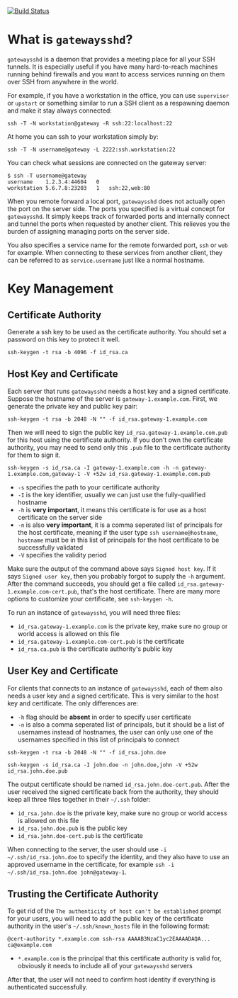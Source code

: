 [![Build Status](https://travis-ci.org/ziyan/gatewaysshd.svg?branch=master)](https://travis-ci.org/ziyan/gatewaysshd)

What is `gatewaysshd`?
===========

`gatewaysshd` is a daemon that provides a meeting place for all your SSH tunnels. It is especially useful if you have many hard-to-reach machines running behind firewalls and you want to access services running on them over SSH from anywhere in the world.

For example, if you have a workstation in the office, you can use `supervisor` or `upstart` or something similar to run a SSH client as a respawning daemon and make it stay always connected:

```
ssh -T -N workstation@gateway -R ssh:22:localhost:22
```

At home you can ssh to your workstation simply by:

```
ssh -T -N username@gateway -L 2222:ssh.workstation:22
```

You can check what sessions are connected on the gateway server:

```
$ ssh -T username@gateway
username	1.2.3.4:44604	0	
workstation	5.6.7.8:23203	1	ssh:22,web:80
```

When you remote forward a local port, `gatewaysshd` does not actually open the port on the server side. The ports you specified is a virtual concept for `gatewaysshd`. It simply keeps track of forwarded ports and internally connect and tunnel the ports when requested by another client. This relieves you the burden of assigning managing ports on the server side.

You also specifies a service name for the remote forwarded port, `ssh` or `web` for example. When connecting to these services from another client, they can be referred to as `service.username` just like a normal hostname.

Key Management
==============

Certificate Authority
---------------------

Generate a ssh key to be used as the certificate authority. You should set a password on this key to protect it well.

```
ssh-keygen -t rsa -b 4096 -f id_rsa.ca
```

Host Key and Certificate
------------------------

Each server that runs `gatewaysshd` needs a host key and a signed certificate. Suppose the hostname of the server is `gateway-1.example.com`. First, we generate the private key and public key pair:

```
ssh-keygen -t rsa -b 2048 -N "" -f id_rsa.gateway-1.example.com
```

Then we will need to sign the public key `id_rsa.gateway-1.example.com.pub` for this host using the certificate authority. If you don't own the certificate authority, you may need to send only this `.pub` file to the certificate authority for them to sign it.

```
ssh-keygen -s id_rsa.ca -I gateway-1.example.com -h -n gateway-1.example.com,gateway-1 -V +52w id_rsa.gateway-1.example.com.pub
```

* `-s` specifies the path to your certificate authority
* `-I` is the key identifier, usually we can just use the fully-qualified hostname
* `-h` is **very important**, it means this certificate is for use as a host certificate on the server side
* `-n` is also **very important**, it is a comma seperated list of principals for the host certificate, meaning if the user type `ssh username@hostname`, `hostname` must be in this list of principals for the host certificate to be successfully validated
* `-V` specifies the validity period

Make sure the output of the command above says `Signed host key`. If it says `Signed user key`, then you probably forgot to supply the `-h` argument. After the command succeeds, you should get a file called `id_rsa.gateway-1.example.com-cert.pub`, that's the host certificate. There are many more options to customize your certificate, see `ssh-keygen -h`.

To run an instance of `gatewaysshd`, you will need three files:

* `id_rsa.gateway-1.example.com` is the private key, make sure no group or world access is allowed on this file
* `id_rsa.gateway-1.example.com-cert.pub` is the certificate
* `id_rsa.ca.pub` is the certificate authority's public key

User Key and Certificate
------------------------

For clients that connects to an instance of `gatewaysshd`, each of them also needs a user key and a signed certificate. This is very similar to the host key and certificate. The only differences are:

* `-h` flag should be **absent** in order to specify user certificate
* `-n` is also a comma seperated list of principals, but it should be a list of usernames instead of hostnames, the user can only use one of the usernames specified in this list of principals to connect

```
ssh-keygen -t rsa -b 2048 -N "" -f id_rsa.john.doe
```

```
ssh-keygen -s id_rsa.ca -I john.doe -n john.doe,john -V +52w id_rsa.john.doe.pub
```

The output certificate should be named `id_rsa.john.doe-cert.pub`. After the user received the signed certificate back from the authority, they should keep all three files together in their `~/.ssh` folder:

* `id_rsa.john.doe` is the private key, make sure no group or world access is allowed on this file
* `id_rsa.john.doe.pub` is the public key
* `id_rsa.john.doe-cert.pub` is the certificate

When connecting to the server, the user should use `-i ~/.ssh/id_rsa.john.doe` to specify the identity, and they also have to use an approved username in the certificate, for example `ssh -i ~/.ssh/id_rsa.john.doe john@gateway-1`.

Trusting the Certificate Authority
----------------------------------

To get rid of the `The authenticity of host can't be established` prompt for your users, you will need to add the public key of the certificate authority in the user's `~/.ssh/known_hosts` file in the following format:

```
@cert-authority *.example.com ssh-rsa AAAAB3NzaC1yc2EAAAADAQA... ca@example.com
```

* `*.example.com` is the principal that this certificate authority is valid for, obviously it needs to include all of your `gatewaysshd` servers

After that, the user will not need to confirm host identity if everything is authenticated successfully.

